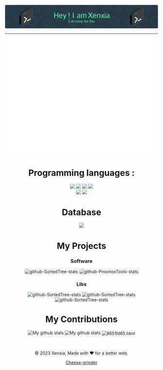 <div align="center">



<img src="https://github.com/Xenxia/Xenxia/blob/main/github-header-image.png?raw=true" alt="My Banner" />

---

<img src="./github-metrics.svg" alt="it's svg" />

# Programming languages :
<img src="https://img.shields.io/badge/Python-3776AB?style=for-the-badge&logo=python&logoColor=white" />
<img src="https://img.shields.io/badge/Go-00ADD8?style=for-the-badge&logo=go&logoColor=white" />
<img src="https://img.shields.io/badge/Java-ED8B00?style=for-the-badge&logo=Java&logoColor=white" />
<img src="https://img.shields.io/badge/Rust-dea584?style=for-the-badge&logo=Rust&logoColor=white" />
</br>
<img src="https://img.shields.io/badge/HTML5-E34F26?style=for-the-badge&logo=html5&logoColor=white" />
<img src="https://img.shields.io/badge/CSS3-1572B6?style=for-the-badge&logo=css3&logoColor=white" />

# Database
<img src="https://img.shields.io/badge/MariaDB-202020?style=for-the-badge&logo=mariadb&logoColor=white" />

# My Projects
### Software
<img width="282" src="https://denvercoder1-github-readme-stats.vercel.app/api/pin/?username=Xenxia&repo=SortedTree&theme=vue-dark&hide_border=true&show_icons=True" alt="github-SortedTree-stats">
<img width="282" src="https://denvercoder1-github-readme-stats.vercel.app/api/pin/?username=Xenxia&repo=ProxmoxTools&theme=vue-dark&hide_border=true&show_icons=True" alt="github-ProxmoxTools-stats">

### Libs
<img width="282" src="https://denvercoder1-github-readme-stats.vercel.app/api/pin/?username=CheeseGrinder&repo=TemplateStr-Go&theme=vue-dark&hide_border=true&show_icons=True" alt="github-SortedTree-stats">
<img width="282" src="https://denvercoder1-github-readme-stats.vercel.app/api/pin/?username=CheeseGrinder&repo=TemplateStr-Python&theme=vue-dark&hide_border=true&show_icons=True" alt="github-SortedTree-stats">
<img width="282" src="https://denvercoder1-github-readme-stats.vercel.app/api/pin/?username=CheeseGrinder&repo=TemplateStr-Rust&theme=vue-dark&hide_border=true&show_icons=True" alt="github-SortedTree-stats">

# My Contributions
<img width="400" src="https://github-readme-streak-stats.herokuapp.com?user=Xenxia&theme=vue-dark&hide_border=true&date_format=M%20j%5B%2C%20Y%5D" alt="My github stats" />
<img width="377" src="https://github-readme-stats.vercel.app/api?username=Xenxia&show_icons=true&include_all_commits=true&theme=vue-dark&hide_border=true" alt="My github stats" /> 

<img align="center" src="https://github-readme-stats.vercel.app/api/top-langs/?username=Xenxia&layout=compact&theme=vue-dark&hide_border=true" alt="8651fd65.html"/>
</br></br></br>

© 2023 Xenxia, Made with ❤️ for a better web. </p>

[Cheese-grinder](https://github.com/CheeseGrinder)

</div>






